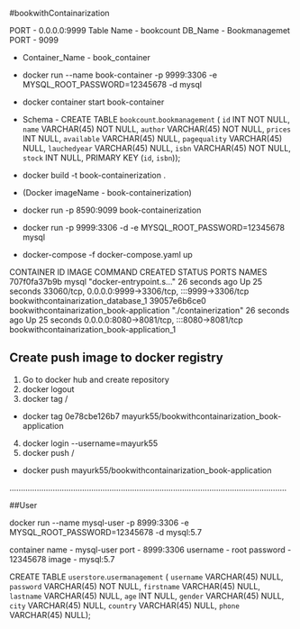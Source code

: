 #bookwithContainarization

PORT - 0.0.0.0:9999
Table Name - bookcount
DB_Name - Bookmanagemet
PORT - 9099
- Container_Name - book_container
- docker run --name book-container -p 9999:3306 -e MYSQL_ROOT_PASSWORD=12345678 -d mysql
- docker container start book-container

- Schema - CREATE TABLE `bookcount`.`bookmanagement` (
`id` INT NOT NULL,
`name` VARCHAR(45) NOT NULL,
`author` VARCHAR(45) NOT NULL,
`prices` INT NULL,
`available` VARCHAR(45) NULL,
`pagequality` VARCHAR(45) NULL,
`lauchedyear` VARCHAR(45) NULL,
`isbn` VARCHAR(45) NOT NULL,
`stock` INT NULL,
PRIMARY KEY (`id`, `isbn`));

- docker build -t  book-containerization .
- (Docker imageName - book-containerization)



- docker run -p 8590:9099 book-containerization
- docker run -p 9999:3306 -d -e MYSQL_ROOT_PASSWORD=12345678 mysql

- docker-compose -f docker-compose.yaml up

CONTAINER ID   IMAGE                                       COMMAND                  CREATED          STATUS          PORTS                                                  NAMES
707f0fa37b9b   mysql                                       "docker-entrypoint.s…"   26 seconds ago   Up 25 seconds   33060/tcp, 0.0.0.0:9999->3306/tcp, :::9999->3306/tcp   bookwithcontainarization_database_1
39057e6b6ce0   bookwithcontainarization_book-application   "./containerization"     26 seconds ago   Up 25 seconds   0.0.0.0:8080->8081/tcp, :::8080->8081/tcp              bookwithcontainarization_book-application_1


## Create push image to docker registry
1. Go to docker hub and create repository
2. docker logout
3. docker tag <imageId> <docker-username>/<docker-hub repo. name>
  - docker tag 0e78cbe126b7 mayurk55/bookwithcontainarization_book-application
4. docker login --username=mayurk55
5. docker push <docker-username>/<docker-hub repo. name>
  - docker push mayurk55/bookwithcontainarization_book-application

..........................................................................................................................

##User

docker run --name mysql-user -p 8999:3306 -e MYSQL_ROOT_PASSWORD=12345678 -d mysql:5.7

container name - mysql-user
port - 8999:3306
username - root
password - 12345678
image - mysql:5.7


CREATE TABLE `userstore`.`usermanagement` (
`username` VARCHAR(45) NULL,
`password` VARCHAR(45) NOT NULL,
`firstname` VARCHAR(45) NULL,
`lastname` VARCHAR(45) NULL,
`age` INT NULL,
`gender` VARCHAR(45) NULL,
`city` VARCHAR(45) NULL,
`country` VARCHAR(45) NULL,
`phone` VARCHAR(45) NULL);